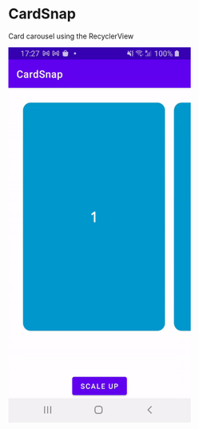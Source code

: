 # CardSnap
Card carousel using the RecyclerView

<img src="https://github.com/Maliotis/CardSnap/blob/master/card_carousel.gif" height = "750">
